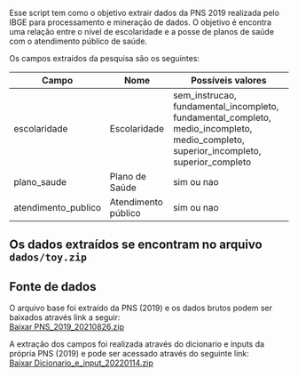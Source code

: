 Esse script tem como o objetivo extrair dados da PNS 2019 realizada pelo IBGE para processamento e mineração de dados.
O objetivo é encontra uma relação entre o nível de escolaridade e a posse de planos de saúde com o atendimento público de saúde.

Os campos extraídos da pesquisa são os seguintes:

| Campo | Nome | Possíveis valores |
| ---- | ---- | ---- |
|escolaridade|Escolaridade| sem_instrucao, fundamental_incompleto, fundamental_completo, medio_incompleto, medio_completo, superior_incompleto, superior_completo |
|plano_saude|Plano de Saúde| sim ou nao |
|atendimento_publico|Atendimento público| sim ou nao |


Os dados extraídos se encontram no arquivo `dados/toy.zip`
---

## Fonte de dados

O arquivo base foi extraído da PNS (2019) e os dados brutos podem ser baixados através link a seguir: \
[Baixar PNS_2019_20210826.zip](https://ftp.ibge.gov.br/PNS/2019/Microdados/Dados/PNS_2019_20210826.zip)

A extração dos campos foi realizada através do dicionario e inputs da própria PNS (2019) e pode ser acessado através do seguinte link: \
[Baixar Dicionario_e_input_20220114.zip](https://ftp.ibge.gov.br/PNS/2019/Microdados/Documentacao/Dicionario_e_input_20220114.zip)
